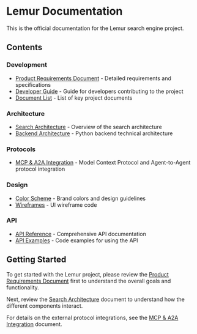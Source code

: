 # Lemur Documentation

This is the official documentation for the Lemur search engine project.

## Contents

### Development
- [Product Requirements Document](development/product-requirements.md) - Detailed requirements and specifications
- [Developer Guide](development/developer-guide.md) - Guide for developers contributing to the project
- [Document List](development/document-list.md) - List of key project documents

### Architecture
- [Search Architecture](architecture/search-architecture.md) - Overview of the search architecture
- [Backend Architecture](architecture/backend-architecture.md) - Python backend technical architecture

### Protocols
- [MCP & A2A Integration](protocols/mcp-a2a-integration.md) - Model Context Protocol and Agent-to-Agent protocol integration

### Design
- [Color Scheme](design/color-scheme.md) - Brand colors and design guidelines
- [Wireframes](design/wireframe.tsx) - UI wireframe code

### API
- [API Reference](api/reference.md) - Comprehensive API documentation
- [API Examples](api/examples.md) - Code examples for using the API

## Getting Started

To get started with the Lemur project, please review the [Product Requirements Document](development/product-requirements.md) first to understand the overall goals and functionality.

Next, review the [Search Architecture](architecture/search-architecture.md) document to understand how the different components interact.

For details on the external protocol integrations, see the [MCP & A2A Integration](protocols/mcp-a2a-integration.md) document.
